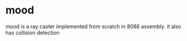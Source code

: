 # mood
mood is a ray caster implemented from scratch in 8086 assembly.
it also has collision detection
